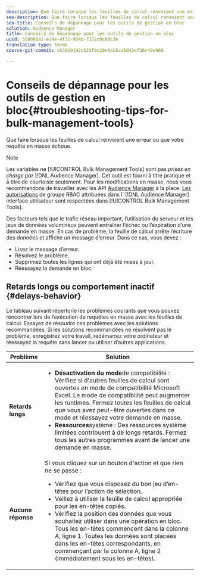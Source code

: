 ```yaml
---
description: Que faire lorsque les feuilles de calcul renvoient une erreur ou que votre requête en masse échoue.
seo-description: Que faire lorsque les feuilles de calcul renvoient une erreur ou que votre requête en masse échoue.
seo-title: Conseils de dépannage pour les outils de gestion en bloc
solution: Audience Manager
title: Conseils de dépannage pour les outils de gestion en bloc
uuid: 550908a1-e24e-4f31-954b-7132c0c8dc3e
translation-type: tm+mt
source-git-commit: cb3819192c523f9c20e9a15ca5d43ef36c49e900

---
```



# Conseils de dépannage pour les outils de gestion en bloc{#troubleshooting-tips-for-bulk-management-tools}

Que faire lorsque les feuilles de calcul renvoient une erreur ou que votre requête en masse échoue.



<!-- 

<p>r_bulk_troubleshoot.xml </p>

 -->

>[!NOTE]
>
>Les variables ne [!UICONTROL Bulk Management Tools] sont pas *prises en charge par* [!DNL Audience Manager]. Cet outil est fourni à titre pratique et à titre de courtoisie seulement. Pour les modifications en masse, nous vous recommandons de travailler avec les API [Audience Manager](../../api/rest-api-main/aam-api-getting-started.md) à la place. [Les autorisations](../../features/administration/administration-overview.md) de groupe RBAC attribuées dans l’ [!DNL Audience Manager] interface utilisateur sont respectées dans [!UICONTROL Bulk Management Tools].

Des facteurs tels que le trafic réseau important, l’utilisation du serveur et les jeux de données volumineux peuvent entraîner l’échec ou l’expiration d’une demande en masse. En cas de problème, la feuille de calcul arrête l’écriture des données et affiche un message d’erreur. Dans ce cas, vous devez :

* Lisez le message d’erreur.
* Résolvez le problème.
* Supprimez toutes les lignes qui ont déjà été mises à jour.
* Réessayez la demande en bloc.

## Retards longs ou comportement inactif {#delays-behavior}

Le tableau suivant répertorie les problèmes courants que vous pouvez rencontrer lors de l’exécution de requêtes en masse avec les feuilles de calcul. Essayez de résoudre ces problèmes avec les solutions recommandées. Si les solutions recommandées ne résolvent pas le problème, enregistrez votre travail, redémarrez votre ordinateur et réessayez la requête sans lancer ou utiliser d’autres applications.

<table id="table_AC6FB99402214A4EAC6E709465BB67AF"> 
 <thead> 
  <tr> 
   <th colname="col1" class="entry"> Problème </th> 
   <th colname="col2" class="entry"> Solution </th> 
  </tr> 
 </thead>
 <tbody> 
  <tr> 
   <td colname="col1"> <b>Retards longs</b> </td> 
   <td colname="col2"> 
    <ul id="ul_AA6F414024B2475AB1C0B46DC3FF0B36"> 
     <li id="li_ECC83AC39D7142519AA9A223DB8FCF23"> <b>Désactivation du mode</b>de compatibilité : Vérifiez si d'autres feuilles de calcul sont ouvertes en mode de compatibilité Microsoft Excel. Le mode de compatibilité peut augmenter les runtimes. Fermez toutes les feuilles de calcul que vous avez peut-être ouvertes dans ce mode et réessayez votre demande en masse. </li> 
     <li id="li_234BFCF563234DE198884F33AB75280D"> <b>Ressources</b>système : Des ressources système limitées contribuent à de longs retards. Fermez tous les autres programmes avant de lancer une demande en masse. </li> 
    </ul> </td> 
  </tr> 
  <tr> 
   <td colname="col1"> <b>Aucune réponse</b> </td> 
   <td colname="col2">Si vous cliquez sur un bouton d'action et que rien ne se passe : 
    <ul id="ul_142E63CDD556414AB639E51734FEDBCF"> 
     <li id="li_DBB6C819603D46B5AECC9C854FDAFDF1">Vérifiez que vous disposez du bon jeu d’en-têtes pour l’action de sélection. </li> 
     <li id="li_391C9031907A4085BDAD42054960045C">Veillez à utiliser la feuille de calcul appropriée pour les en-têtes copiés. </li> 
     <li id="li_76A7241989204933858621FAAB5C3408">Vérifiez la position des données que vous souhaitez utiliser dans une opération en bloc. Tous les en-têtes commencent dans la colonne A, ligne 1. Toutes les données sont placées dans les en-têtes correspondants, en commençant par la colonne A, ligne 2 (immédiatement sous les en-têtes). </li> 
    </ul> </td> 
  </tr> 
 </tbody> 
</table>

